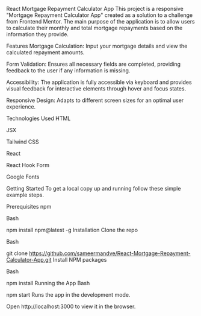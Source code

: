 React Mortgage Repayment Calculator App
This project is a responsive "Mortgage Repayment Calculator App" created as a solution to a challenge from Frontend Mentor. The main purpose of the application is to allow users to calculate their monthly and total mortgage repayments based on the information they provide.

Features
Mortgage Calculation: Input your mortgage details and view the calculated repayment amounts.

Form Validation: Ensures all necessary fields are completed, providing feedback to the user if any information is missing.

Accessibility: The application is fully accessible via keyboard and provides visual feedback for interactive elements through hover and focus states.

Responsive Design: Adapts to different screen sizes for an optimal user experience.

Technologies Used
HTML

JSX

Tailwind CSS

React

React Hook Form

Google Fonts

Getting Started
To get a local copy up and running follow these simple example steps.

Prerequisites
npm

Bash

npm install npm@latest -g
Installation
Clone the repo

Bash

git clone https://github.com/sameermandve/React-Mortgage-Repayment-Calculator-App.git
Install NPM packages

Bash

npm install
Running the App
Bash

npm start
Runs the app in the development mode.

Open http://localhost:3000 to view it in the browser.
